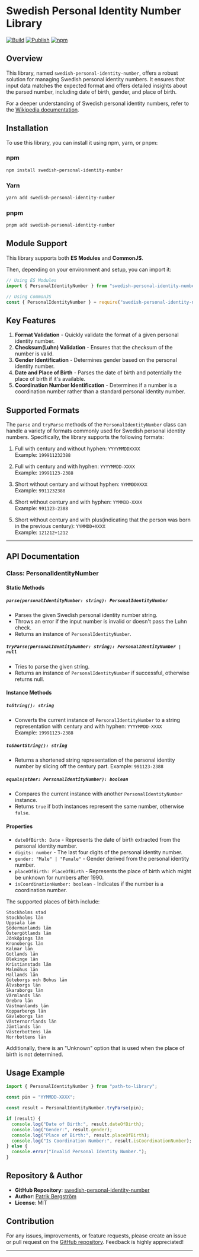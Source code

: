 # Swedish Personal Identity Number Library

[![Build](https://github.com/Patberg/swedish-personal-identity-number/actions/workflows/main.yml/badge.svg)](https://github.com/Patberg/swedish-personal-identity-number/actions/workflows/main.yml) [![Publish](https://github.com/Patberg/swedish-personal-identity-number/actions/workflows/publish.yml/badge.svg)](https://github.com/Patberg/swedish-personal-identity-number/actions/workflows/publish.yml) [![npm](https://img.shields.io/npm/v/swedish-personal-identity-number?logo=npm)](https://www.npmjs.com/package/swedish-personal-identity-number)

## Overview

This library, named `swedish-personal-identity-number`, offers a robust solution for managing Swedish personal identity numbers. It ensures that input data matches the expected format and offers detailed insights about the parsed number, including date of birth, gender, and place of birth.

For a deeper understanding of Swedish personal identity numbers, refer to the [Wikipedia documentation](<https://en.wikipedia.org/wiki/Personal_identity_number_(Sweden)>).

## Installation

To use this library, you can install it using npm, yarn, or pnpm:

### npm

```bash
npm install swedish-personal-identity-number
```

### Yarn

```bash
yarn add swedish-personal-identity-number
```

### pnpm

```bash
pnpm add swedish-personal-identity-number
```

## Module Support

This library supports both **ES Modules** and **CommonJS**.

Then, depending on your environment and setup, you can import it:

```javascript
// Using ES Modules
import { PersonalIdentityNumber } from "swedish-personal-identity-number";

// Using CommonJS
const { PersonalIdentityNumber } = require("swedish-personal-identity-number");
```

## Key Features

1. **Format Validation** - Quickly validate the format of a given personal identity number.
2. **Checksum(Luhn) Validation** - Ensures that the checksum of the number is valid.
3. **Gender Identification** - Determines gender based on the personal identity number.
4. **Date and Place of Birth** - Parses the date of birth and potentially the place of birth if it's available.
5. **Coordination Number Identification** - Determines if a number is a coordination number rather than a standard personal identity number.

## Supported Formats

The `parse` and `tryParse` methods of the `PersonalIdentityNumber` class can handle a variety of formats commonly used for Swedish personal identity numbers. Specifically, the library supports the following formats:

1. Full with century and without hyphen: `YYYYMMDDXXXX`  
   Example: `199911232388`

2. Full with century and with hyphen: `YYYYMMDD-XXXX`  
   Example: `19991123-2388`

3. Short without century and without hyphen: `YYMMDDXXXX`  
   Example: `9911232388`

4. Short without century and with hyphen: `YYMMDD-XXXX`  
   Example: `991123-2388`

5. Short without century and with plus(indicating that the person was born in the previous century): `YYMMDD+XXXX`  
   Example: `121212+1212`

---

## API Documentation

### Class: PersonalIdentityNumber

#### Static Methods

##### `parse(personalIdentityNumber: string): PersonalIdentityNumber`

- Parses the given Swedish personal identity number string.
- Throws an error if the input number is invalid or doesn't pass the Luhn check.
- Returns an instance of `PersonalIdentityNumber`.

##### `tryParse(personalIdentityNumber: string): PersonalIdentityNumber | null`

- Tries to parse the given string.
- Returns an instance of `PersonalIdentityNumber` if successful, otherwise returns null.

#### Instance Methods

##### `toString(): string`

- Converts the current instance of `PersonalIdentityNumber` to a string representation with century and with hyphen: `YYYYMMDD-XXXX`  
  Example: `19991123-2388`

##### `toShortString(): string`

- Returns a shortened string representation of the personal identity number by slicing off the century part.
  Example: `991123-2388`

##### `equals(other: PersonalIdentityNumber): boolean`

- Compares the current instance with another `PersonalIdentityNumber` instance.
- Returns `true` if both instances represent the same number, otherwise `false`.

#### Properties

- `dateOfBirth: Date` - Represents the date of birth extracted from the personal identity number.
- `digits: number` - The last four digits of the personal identity number.
- `gender: "Male" | "Female"` - Gender derived from the personal identity number.
- `placeOfBirth: PlaceOfBirth` - Represents the place of birth which might be unknown for numbers after 1990.
- `isCoordinationNumber: boolean` - Indicates if the number is a coordination number.

The supported places of birth include:

    Stockholms stad
    Stockholms län
    Uppsala län
    Södermanlands län
    Östergötlands län
    Jönköpings län
    Kronobergs län
    Kalmar län
    Gotlands län
    Blekinge län
    Kristianstads län
    Malmöhus län
    Hallands län
    Göteborgs och Bohus län
    Älvsborgs län
    Skaraborgs län
    Värmlands län
    Örebro län
    Västmanlands län
    Kopparbergs län
    Gävleborgs län
    Västernorrlands län
    Jämtlands län
    Västerbottens län
    Norrbottens län

Additionally, there is an "Unknown" option that is used when the place of birth is not determined.

## Usage Example

```javascript
import { PersonalIdentityNumber } from "path-to-library";

const pin = "YYMMDD-XXXX";

const result = PersonalIdentityNumber.tryParse(pin);

if (result) {
  console.log("Date of Birth:", result.dateOfBirth);
  console.log("Gender:", result.gender);
  console.log("Place of Birth:", result.placeOfBirth);
  console.log("Is Coordination Number:", result.isCoordinationNumber);
} else {
  console.error("Invalid Personal Identity Number.");
}
```

## Repository & Author

- **GitHub Repository**: [swedish-personal-identity-number](https://github.com/Patberg/swedish-personal-identity-number.git)
- **Author**: [Patrik Bergström](https://github.com/Patberg)
- **License**: MIT

## Contribution

For any issues, improvements, or feature requests, please create an issue or pull request on the [GitHub repository](https://github.com/Patberg/swedish-personal-identity-number.git). Feedback is highly appreciated!

---
